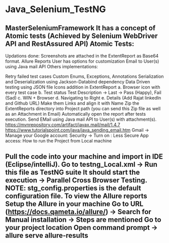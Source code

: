 # Java_Selenium_TestNG
MasterSeleniumFramework
It has a concept of Atomic tests (Achieved by Selenium WebDriver API and RestAssured API)
Atomic Tests:
------------------------------------------------------------
Updations done:
Screenshots are attached in the ExtentReport as Base64 format.
Allure Reports
User has options for customization
Email to User(s) using Java mail API
Others implementations:

Retry failed test cases
Custom Enums, Exceptions, Annotations
Serialization and Deserialization using Jackson-Databind dependency
Data Driven testing using JSON file
Icons addition in ExtentReport a. Browser icon with every test case b. Test status Test Description -> Last -> Pass (Happy), Fail (Sad) c. WIN + Browser d. Navigating to Right e. Details (Add Rajat linkedIn and Github URL) Make them Links and align it with Name
Zip the ExtentReports directory into Project path (you can send this Zip file as well as an Attachment in Email)
Automatically open the report after tests execution.
Send EMail using Java mail API to User(s) with attachment(s).
https://mvnrepository.com/artifact/javax.mail/mail/1.4.7
https://www.tutorialspoint.com/java/java_sending_email.htm
Gmail -> Manage your Google account:
Security -> Turn on : Less Secure App access:
How to run the Project from Local machine

Pull the code into your machine and import in IDE (Eclipse/intelliJ).
Go to testng_Local.xml -> Run this file as TestNG suite It should start the execution -> Parallel Cross Browser Testing.
NOTE: stg_config.properties is the default configuration file.
To view the Allure reports
Setup the Allure in your machine
Go to URL (https://docs.qameta.io/allure/) -> Search for Manual installation -> Steps are mentioned
Go to your project location
Open command prompt -> allure serve allure-results
------------------------------------------------------------

